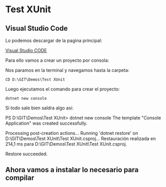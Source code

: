 # Test XUnit

## Visual Studio Code

Lo podemos descargar de la pagina principal:

[Visual Studio CODE](https://code.visualstudio.com/)

Para ello vamos a crear un proyecto por consola:

Nos paramos en la terminal y navegamos hasta la carpeta: 

```
CD D:\GIT\Demos\Test XUnit
```

Luego ejecutamos el comando para crear el proyecto: 

```
dotnet new console
```

Si todo sale bien saldra algo asi:

PS D:\GIT\Demos\Test XUnit> dotnet new console
The template "Console Application" was created successfully.

Processing post-creation actions...
Running 'dotnet restore' on D:\GIT\Demos\Test XUnit\Test XUnit.csproj...
  Restauración realizada en 214,1 ms para D:\GIT\Demos\Test XUnit\Test XUnit.csproj.

Restore succeeded.

## Ahora vamos a instalar lo necesario para compilar

